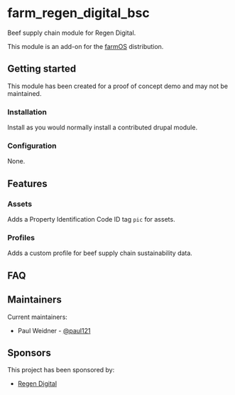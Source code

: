 # farm_regen_digital_bsc

Beef supply chain module for Regen Digital.

This module is an add-on for the [farmOS](http://drupal.org/project/farm)
distribution.

## Getting started

This module has been created for a proof of concept demo and
may not be maintained.

### Installation

Install as you would normally install a contributed drupal module.

<!---
Document any special configuration the module requires. For example:
- API Keys
- Additional settings options
- External (client) configuration
-->
### Configuration

None.

<!---
Document features the module provides.
-->
## Features

<!---
Document features related to different entity types. For example:
- Assets, logs, taxonomies, quantity types, data streams
  - Base fields (added to all bundles)
  - Bundle fields (added to single bundles)
- Quick Forms
- Field modules
- Special logic
- Other special features as needed
-->
### Assets

Adds a Property Identification Code ID tag `pic` for assets.

<!---
Document any other features provided by this module.
-->
### Profiles

Adds a custom profile for beef supply chain sustainability data.

<!---
It might be nice to include a FAQ.
-->
## FAQ

<!---
Include maintainers.
-->
## Maintainers

Current maintainers:
- Paul Weidner - [@paul121](https://github.com/paul121)

<!---
Include sponsors.
-->
## Sponsors
This project has been sponsored by:
- [Regen Digital](https://regenfarmersmutual.com/regendigital/)
